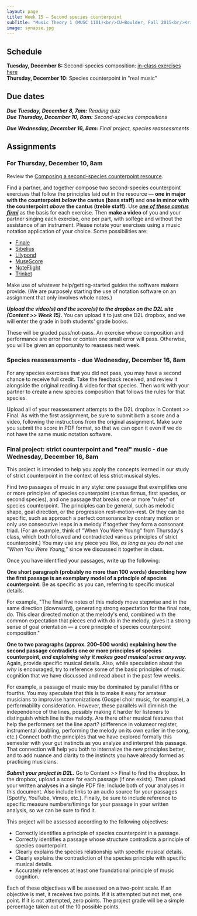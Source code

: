 ```yaml
---
layout: page
title: Week 15 – Second species counterpoint
subTitle: "Music Theory 1 (MUSC 1101)<br/>CU–Boulder, Fall 2015<br/>Kris Shaffer, Ph.D. – instructor"
image: synapse.jpg
---
```


## Schedule

**Tuesday, December 8:** Second-species composition: [in-class exercises here](/SecondSpeciesExercises/)  
**Thursday, December 10:** Species counterpoint in "real music"  

## Due dates

***Due Tuesday, December 8, 7am:*** *Reading quiz*   
***Due Thursday, December 10, 8am:*** *Second-species compositions*   

***Due Wednesday, December 16, 8am:*** *Final project, species reassessments*   


## Assignments

### For Thursday, December 10, 8am

Review the [Composing a second-species counterpoint resource](http://openmusictheory.com/secondSpecies.html).

Find a partner, and together compose two second-species counterpoint exercises that follow the principles laid out in the resource — **one in major with the counterpoint *below* the cantus (bass staff)** and **one in minor with the counterpoint *above* the cantus (treble staff).** Use [***one of these cantus firmi***](http://openmusictheory.com/Graphics/counterpoint/cantusFirmi.pdf) as the basis for each exercise. Then **make a video** of you and your partner singing each exercise, one per part, with solfège and without the assistance of an instrument. Please notate your exercises using a music notation application of your choice. Some possibilities are:

- [Finale](http://finalemusic.com)  
- [Sibelius](http://sibelius.com)  
- [Lilypond](http://lilypond.org)  
- [MuseScore](http://musescore.org)  
- [NoteFlight](http://noteflight.com)  
- [Trinket](http://openmusictheory.com/trinket.html)  

Make use of whatever help/getting-started guides the software makers provide. (We are purposely starting the use of notation software on an assignment that only involves whole notes.)

***Upload the video(s) and the score(s) to the dropbox on the D2L site (Content >> Week 15).*** You can upload it to just one D2L dropbox, and we will enter the grade in both students' grade books.

These will be graded pass/not-pass. An exercise whose composition and performance are error free or contain one small error will pass. Otherwise, you will be given an opportunity to reassess next week.


### Species reassessments - due Wednesday, December 16, 8am

For any species exercises that you did not pass, you may have a second chance to receive full credit. Take the feedback received, and review it alongside the original reading & video for that species. Then work with your partner to create a new species composition that follows the rules for that species.

Upload all of your reassessment attempts to the D2L dropbox in Content >> Final. As with the first assignment, be sure to submit both a score and a video, following the instructions from the original assignment. Make sure you submit the score in PDF format, so that we can open it even if we do not have the same music notation software.


### Final project: strict counterpoint and "real" music - due Wednesday, December 16, 8am

This project is intended to help you apply the concepts learned in our study of strict counterpoint in the context of less strict musical styles. 

Find two passages of music in any style: one passage that exemplifies one or more principles of species counterpoint (cantus firmus, first species, or second species), and one passage that breaks one or more "rules" of species counterpoint. The principles can be general, such as melodic shape, goal direction, or the progression rest–motion–rest. Or they can be specific, such as approach a perfect consonance by contrary motion or only use consecutive leaps in a melody if together they form a consonant triad. (For an example, think of "When You Were Young" from Thursday's class, which both followed and contradicted various principles of strict counterpoint.) You may use any piece you like, *as long as you do not use "When You Were Young,"* since we discussed it together in class.

Once you have identified your passages, write up the following:

**One short paragraph (probably no more than 100 words) describing how the first passage is an exemplary model of a principle of species counterpoint.** Be as specific as you can, referring to specific musical details.  

For example, "The final five notes of this melody move stepwise and in the same direction (downward), generating strong expectation for the final note, do. This clear directed motion at the melody's end, combined with the common expectation that pieces end with do in the melody, gives it a strong sense of goal orientation ― a core principle of species counterpoint composition."

**One to two paragraphs (approx. 200–500 words) explaining how the second passage contradicts one or more principles of species counterpoint, *and explaining why it makes good musical sense anyway.*** Again, provide specific musical details. Also, while speculation about the *why* is encouraged, try to reference some of the basic principles of music cognition that we have discussed and read about in the past few weeks. 

For example, a passage of music may be dominated by parallel fifths or fourths. You may speculate that this is to make it easy for amateur musicians to improvise harmonizations (Gospel choir music, for example), a performability consideration. However, these parallels will diminish the independence of the lines, possibly making it harder for listeners to distinguish which line is the melody. Are there other musical features that help the performers set the line apart? (difference in volumeor register, instrumental doubling, performing the melody on its own earlier in the song, etc.) Connect both the principles that we have explored formally this semester with your gut instincts as you analyze and interpret this passage. That connection will help you both to internalize the new principles better, and to add nuance and clarity to the instincts you have already formed as practicing musicians.

***Submit your project in D2L.*** Go to Content >> Final to find the dropbox. In the dropbox, upload a score for each passage (if one exists). Then upload your written analyses in a single PDF file. Include both of your analyses in this document. Also include links to an audio source for your passages (Spotify, YouTube, Vimeo, etc.). Finally, be sure to include reference to specific measure numbers/timings for your passage in your written analysis, so we can be sure to find it.

This project will be assessed according to the following objectives:

- Correctly identifies a principle of species counterpoint in a passage.  
- Correctly identifies a passage whose structure contradicts a principle of species counterpoint.  
- Clearly explains the species relationship with specific musical details.  
- Clearly explains the contradiction of the species principle with specific musical details.  
- Accurately references at least one foundational principle of music cognition.  

Each of these objectives will be assessed on a two-point scale. If an objective is met, it receives two points. If it is attempted but not met, one point. If it is not attempted, zero points. The project grade will be a simple percentage taken out of the 10 possible points.